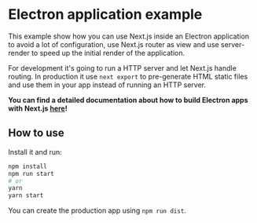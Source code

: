 # Electron application example

This example show how you can use Next.js inside an Electron application to avoid a lot of configuration, use Next.js router as view and use server-render to speed up the initial render of the application.

For development it's going to run a HTTP server and let Next.js handle routing. In production it use `next export` to pre-generate HTML static files and use them in your app instead of running an HTTP server.

**You can find a detailed documentation about how to build Electron apps with Next.js [here](https://leo.im/2017/electron-next)!**

## How to use

Install it and run:

```bash
npm install
npm run start
# or
yarn
yarn start
```

You can create the production app using `npm run dist`.
